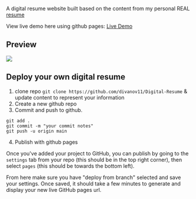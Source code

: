 

A digital resume website built based on the content from my personal REAL [resume](./assets/resume.pdf)

View live demo here using github pages: [Live Demo](https://divanov11.github.io/Digital-Resume/)

## Preview

<img src="assets\images\demo.gif">

## Deploy your own digital resume

1. clone repo `git clone https://github.com/divanov11/Digital-Resume` & update content to represent your information
2. Create a new github repo
3. Commit and push to github.

```
git add .
git commit -m "your commit notes"
git push -u origin main
```

4. Publish with github pages

Once you've added your project to GitHub, you can publish by going to the `settings` tab from your repo (this should be in the top right corner), then select `pages` (this should be towards the bottom left).

From here make sure you have "deploy from branch" selected and save your settings. Once saved, it should take a few minutes to generate and display your new live GitHub pages url.
